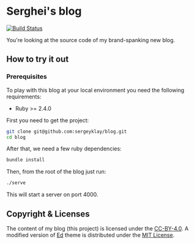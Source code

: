 # Serghei's blog

[![Build Status][:badge-gh:]][:build-gh:]

You're looking at the source code of my brand-spanking new blog.

## How to try it out

### Prerequisites

To play with this blog at your local environment you need the following requirements:

- Ruby >= 2.4.0

First you need to get the project:

```bash
git clone git@github.com:sergeyklay/blog.git
cd blog
```

After that, we need a few ruby dependencies:

```bash
bundle install
```

Then, from the root of the blog just run:

```sh
./serve
```

This will start a server on port 4000.

## Copyright & Licenses

The content of my blog (this project) is licensed under the [CC-BY-4.0][:cc-by-4.0:].
A modified version of [Ed][:gh-ed:] theme is distributed under the [MIT License][:ed-license:].

[:badge-gh:]: https://github.com/sergeyklay/blog/workflows/CI/badge.svg
[:build-gh:]: https://github.com/sergeyklay/blog/actions
[:cc-by-4.0:]: https://creativecommons.org/licenses/by/4.0
[:gh-ed:]: https://github.com/minicomp/ed
[:ed-license:]: https://github.com/minicomp/ed/blob/bedbc4c6870174451368fc51ecccd8bad5a36bdf/LICENSE.md
